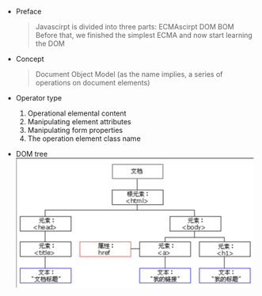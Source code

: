 * Preface
  > Javascirpt is divided into three parts: ECMAscirpt DOM BOM 
  > Before that, we finished the simplest ECMA and now start learning the DOM
  
* Concept
  > Document Object Model (as the name implies, a series of operations on document elements)
* Operator type
  1. Operational elemental content
  2. Manipulating element attributes
  3. Manipulating form properties
  4. The operation element class name
  
* DOM tree
 ![DOM](https://github.com/Sloplerol/DOM/blob/master/DOM_tree.png)
  
